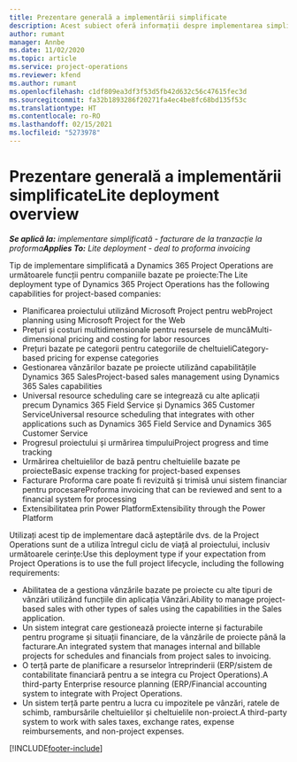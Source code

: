 ```yaml
---
title: Prezentare generală a implementării simplificate
description: Acest subiect oferă informații despre implementarea simplificată a Dynamics 365 Project Operations.
author: rumant
manager: Annbe
ms.date: 11/02/2020
ms.topic: article
ms.service: project-operations
ms.reviewer: kfend
ms.author: rumant
ms.openlocfilehash: c1df809ea3df3f53d5fb42d632c56c47615fec3d
ms.sourcegitcommit: fa32b1893286f20271fa4ec4be8fc68bd135f53c
ms.translationtype: HT
ms.contentlocale: ro-RO
ms.lasthandoff: 02/15/2021
ms.locfileid: "5273978"
---
```

# <a name="lite-deployment-overview"></a><span data-ttu-id="fe0eb-103">Prezentare generală a implementării simplificate</span><span class="sxs-lookup"><span data-stu-id="fe0eb-103">Lite deployment overview</span></span>

<span data-ttu-id="fe0eb-104">_**Se aplică la:** implementare simplificată - facturare de la tranzacție la proforma_</span><span class="sxs-lookup"><span data-stu-id="fe0eb-104">_**Applies To:** Lite deployment - deal to proforma invoicing_</span></span>

<span data-ttu-id="fe0eb-105">Tip de implementare simplificată a Dynamics 365 Project Operations are următoarele funcții pentru companiile bazate pe proiecte:</span><span class="sxs-lookup"><span data-stu-id="fe0eb-105">The Lite deployment type of Dynamics 365 Project Operations has the following capabilities for project-based companies:</span></span>

- <span data-ttu-id="fe0eb-106">Planificarea proiectului utilizând Microsoft Project pentru web</span><span class="sxs-lookup"><span data-stu-id="fe0eb-106">Project planning using Microsoft Project for the Web</span></span>
- <span data-ttu-id="fe0eb-107">Prețuri și costuri multidimensionale pentru resursele de muncă</span><span class="sxs-lookup"><span data-stu-id="fe0eb-107">Multi-dimensional pricing and costing for labor resources</span></span>
- <span data-ttu-id="fe0eb-108">Prețuri bazate pe categorii pentru categoriile de cheltuieli</span><span class="sxs-lookup"><span data-stu-id="fe0eb-108">Category-based pricing for expense categories</span></span>
- <span data-ttu-id="fe0eb-109">Gestionarea vânzărilor bazate pe proiecte utilizând capabilitățile Dynamics 365 Sales</span><span class="sxs-lookup"><span data-stu-id="fe0eb-109">Project-based sales management using Dynamics 365 Sales capabilities</span></span>
- <span data-ttu-id="fe0eb-110">Universal resource scheduling care se integrează cu alte aplicații precum Dynamics 365 Field Service și Dynamics 365 Customer Service</span><span class="sxs-lookup"><span data-stu-id="fe0eb-110">Universal resource scheduling that integrates with other applications such as Dynamics 365 Field Service and Dynamics 365 Customer Service</span></span>
- <span data-ttu-id="fe0eb-111">Progresul proiectului și urmărirea timpului</span><span class="sxs-lookup"><span data-stu-id="fe0eb-111">Project progress and time tracking</span></span>
- <span data-ttu-id="fe0eb-112">Urmărirea cheltuielilor de bază pentru cheltuielile bazate pe proiecte</span><span class="sxs-lookup"><span data-stu-id="fe0eb-112">Basic expense tracking for project-based expenses</span></span>
- <span data-ttu-id="fe0eb-113">Facturare Proforma care poate fi revizuită și trimisă unui sistem financiar pentru procesare</span><span class="sxs-lookup"><span data-stu-id="fe0eb-113">Proforma invoicing that can be reviewed and sent to a financial system for processing</span></span>
- <span data-ttu-id="fe0eb-114">Extensibilitatea prin Power Platform</span><span class="sxs-lookup"><span data-stu-id="fe0eb-114">Extensibility through the Power Platform</span></span>

<span data-ttu-id="fe0eb-115">Utilizați acest tip de implementare dacă așteptările dvs. de la Project Operations sunt de a utiliza întregul ciclu de viață al proiectului, inclusiv următoarele cerințe:</span><span class="sxs-lookup"><span data-stu-id="fe0eb-115">Use this deployment type if your expectation from Project Operations is to use the full project lifecycle, including the following requirements:</span></span>

- <span data-ttu-id="fe0eb-116">Abilitatea de a gestiona vânzările bazate pe proiecte cu alte tipuri de vânzări utilizând funcțiile din aplicația Vânzări.</span><span class="sxs-lookup"><span data-stu-id="fe0eb-116">Ability to manage project-based sales with other types of sales using the capabilities in the Sales application.</span></span>
- <span data-ttu-id="fe0eb-117">Un sistem integrat care gestionează proiecte interne și facturabile pentru programe și situații financiare, de la vânzările de proiecte până la facturare.</span><span class="sxs-lookup"><span data-stu-id="fe0eb-117">An integrated system that manages internal and billable projects for schedules and financials from project sales to invoicing.</span></span>
- <span data-ttu-id="fe0eb-118">O terță parte de planificare a resurselor întreprinderii (ERP/sistem de contabilitate financiară pentru a se integra cu Project Operations).</span><span class="sxs-lookup"><span data-stu-id="fe0eb-118">A third-party Enterprise resource planning (ERP/Financial accounting system to integrate with Project Operations.</span></span>
- <span data-ttu-id="fe0eb-119">Un sistem terță parte pentru a lucra cu impozitele pe vânzări, ratele de schimb, rambursările cheltuielilor și cheltuielile non-proiect.</span><span class="sxs-lookup"><span data-stu-id="fe0eb-119">A third-party system to work with sales taxes, exchange rates, expense reimbursements, and non-project expenses.</span></span>


[!INCLUDE[footer-include](../includes/footer-banner.md)]